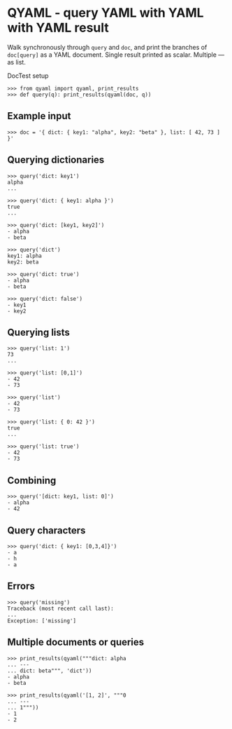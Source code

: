QYAML - query YAML with YAML with YAML result
=============================================

Walk synchronously through `query` and `doc`, and print the branches of `doc[query]` as a YAML document.
Single result printed as scalar. Multiple — as list.

DocTest setup

    >>> from qyaml import qyaml, print_results
    >>> def query(q): print_results(qyaml(doc, q))

Example input
-------------

    >>> doc = '{ dict: { key1: "alpha", key2: "beta" }, list: [ 42, 73 ] }'

Querying dictionaries
---------------------

    >>> query('dict: key1')
    alpha
    ...

    >>> query('dict: { key1: alpha }')
    true
    ...

    >>> query('dict: [key1, key2]')
    - alpha
    - beta

    >>> query('dict')
    key1: alpha
    key2: beta

    >>> query('dict: true')
    - alpha
    - beta

    >>> query('dict: false')
    - key1
    - key2

Querying lists
---------------

    >>> query('list: 1')
    73
    ...

    >>> query('list: [0,1]')
    - 42
    - 73

    >>> query('list')
    - 42
    - 73

    >>> query('list: { 0: 42 }')
    true
    ...

    >>> query('list: true')
    - 42
    - 73

Combining
---------

    >>> query('[dict: key1, list: 0]')
    - alpha
    - 42

Query characters
----------------

    >>> query('dict: { key1: [0,3,4]}')
    - a
    - h
    - a

Errors
------

    >>> query('missing')
    Traceback (most recent call last):
    ...
    Exception: ['missing']

Multiple documents or queries
------------------------------

    >>> print_results(qyaml("""dict: alpha
    ... ---
    ... dict: beta""", 'dict'))
    - alpha
    - beta

    >>> print_results(qyaml('[1, 2]', """0
    ... ---
    ... 1"""))
    - 1
    - 2
